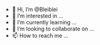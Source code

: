 - 👋 Hi, I’m @Bleiblei
- 👀 I’m interested in ...
- 🌱 I’m currently learning ...
- 💞️ I’m looking to collaborate on ...
- 📫 How to reach me ...

<!---
Bleiblei/Bleiblei is a ✨ special ✨ repository because its `README.md` (this file) appears on your GitHub profile.
You can click the Preview link to take a look at your changes.
--->

